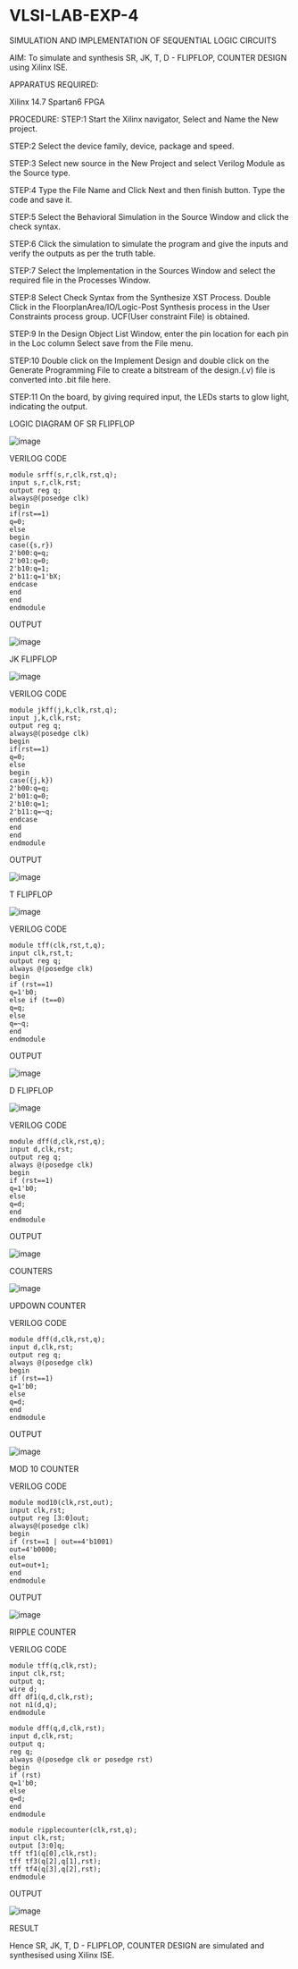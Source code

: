 # VLSI-LAB-EXP-4
SIMULATION AND IMPLEMENTATION OF SEQUENTIAL LOGIC CIRCUITS

AIM: 
 To simulate and synthesis SR, JK, T, D - FLIPFLOP, COUNTER DESIGN using Xilinx ISE.

APPARATUS REQUIRED:

Xilinx 14.7
Spartan6 FPGA


PROCEDURE:
STEP:1  Start  the Xilinx navigator, Select and Name the New project.

STEP:2  Select the device family, device, package and speed.      

STEP:3  Select new source in the New Project and select Verilog Module as the Source type.   

STEP:4  Type the File Name and Click Next and then finish button. Type the code and save it.

STEP:5  Select the Behavioral Simulation in the Source Window and click the check syntax.   

STEP:6  Click the simulation to simulate the program and  give the inputs and verify the outputs as per the truth table.   

STEP:7  Select the Implementation in the Sources Window and select the required file in the Processes Window.

STEP:8  Select Check Syntax from the Synthesize  XST Process. Double Click in the  FloorplanArea/IO/Logic-Post Synthesis process in the User Constraints process group. UCF(User constraint File) is obtained. 

STEP:9  In the Design Object List Window, enter the pin location for each pin in the Loc column Select save from the File menu.

STEP:10 Double click on the Implement Design and double click on the Generate Programming File to create a bitstream of the design.(.v) file is converted into .bit file here.

STEP:11  On the board, by giving required input, the LEDs starts to glow light, indicating the output.


LOGIC DIAGRAM OF SR FLIPFLOP

![image](https://github.com/navaneethans/VLSI-LAB-EXP-4/assets/6987778/77fb7f38-5649-4778-a987-8468df9ea3c3)


VERILOG CODE

```
module srff(s,r,clk,rst,q);
input s,r,clk,rst;
output reg q;
always@(posedge clk)
begin
if(rst==1)
q=0;
else
begin
case({s,r})
2'b00:q=q;
2'b01:q=0;
2'b10:q=1;
2'b11:q=1'bX;
endcase
end
end
endmodule
```


OUTPUT

![image](https://github.com/Rakshitha2004s/VLSI-LAB-EXP-4/assets/161333609/34ee2d3d-776c-498e-b4d5-4cb17ceb0d2e)



JK FLIPFLOP

![image](https://github.com/navaneethans/VLSI-LAB-EXP-4/assets/6987778/1510e030-4ddc-42b1-88ce-d00f6f0dc7e6)


VERILOG CODE

```
module jkff(j,k,clk,rst,q);
input j,k,clk,rst;
output reg q;
always@(posedge clk)
begin
if(rst==1)
q=0;
else
begin
case({j,k})
2'b00:q=q;
2'b01:q=0;
2'b10:q=1;
2'b11:q=~q;
endcase
end
end
endmodule
```


OUTPUT

![image](https://github.com/Rakshitha2004s/VLSI-LAB-EXP-4/assets/161333609/40201b1f-a39c-48b5-9196-8a39c3613419)



T FLIPFLOP

![image](https://github.com/navaneethans/VLSI-LAB-EXP-4/assets/6987778/7a020379-efb1-4104-85ee-439d660baa08)


VERILOG CODE

```
module tff(clk,rst,t,q);
input clk,rst,t;
output reg q;
always @(posedge clk)
begin
if (rst==1)
q=1'b0;
else if (t==0)
q=q;
else
q=~q;
end
endmodule
```


OUTPUT

![image](https://github.com/Rakshitha2004s/VLSI-LAB-EXP-4/assets/161333609/3c71bcdd-a23d-4bca-b081-ff9c11621337)



D FLIPFLOP

![image](https://github.com/navaneethans/VLSI-LAB-EXP-4/assets/6987778/dda843c5-f0a0-4b51-93a2-eaa4b7fa8aa0)


VERILOG CODE

```
module dff(d,clk,rst,q);
input d,clk,rst;
output reg q;
always @(posedge clk)
begin
if (rst==1)
q=1'b0;
else
q=d;
end
endmodule
```


OUTPUT

![image](https://github.com/Rakshitha2004s/VLSI-LAB-EXP-4/assets/161333609/396c0e95-bd11-4066-ba4c-e9ac86c865cb)



COUNTERS

![image](https://github.com/navaneethans/VLSI-LAB-EXP-4/assets/6987778/a1fc5f68-aafb-49a1-93d2-779529f525fa)



UPDOWN COUNTER

VERILOG CODE

```
module dff(d,clk,rst,q);
input d,clk,rst;
output reg q;
always @(posedge clk)
begin
if (rst==1)
q=1'b0;
else
q=d;
end
endmodule
```

  
OUTPUT

![image](https://github.com/Rakshitha2004s/VLSI-LAB-EXP-4/assets/161333609/066078ce-f1d6-4726-a59a-1eac1edfbe43)



MOD 10 COUNTER

VERILOG CODE

```
module mod10(clk,rst,out);
input clk,rst;
output reg [3:0]out;
always@(posedge clk)
begin
if (rst==1 | out==4'b1001)
out=4'b0000;
else
out=out+1;
end
endmodule
```


OUTPUT

![image](https://github.com/Rakshitha2004s/VLSI-LAB-EXP-4/assets/161333609/e5271770-280a-43c6-8d8b-1168ffea2b0d)



RIPPLE COUNTER

VERILOG CODE

```
module tff(q,clk,rst);
input clk,rst;
output q;
wire d;
dff df1(q,d,clk,rst);
not n1(d,q);
endmodule

module dff(q,d,clk,rst);
input d,clk,rst;
output q;
reg q;
always @(posedge clk or posedge rst)
begin
if (rst)
q=1'b0;
else 
q=d;
end
endmodule

module ripplecounter(clk,rst,q);
input clk,rst;
output [3:0]q;
tff tf1(q[0],clk,rst);
tff tf3(q[2],q[1],rst);
tff tf4(q[3],q[2],rst);
endmodule
```


OUTPUT

![image](https://github.com/Rakshitha2004s/VLSI-LAB-EXP-4/assets/161333609/766a7309-7909-4e43-b055-7c607a982c24)




RESULT

Hence SR, JK, T, D - FLIPFLOP, COUNTER DESIGN are simulated and synthesised using Xilinx ISE.

